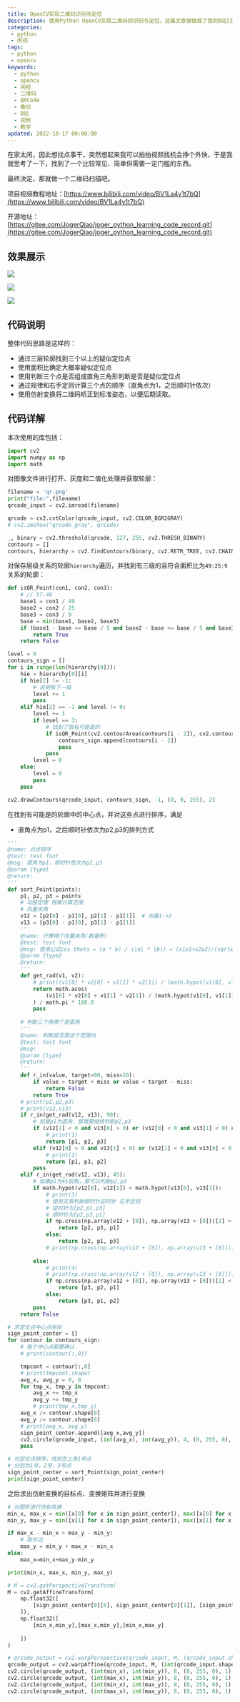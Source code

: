 ```yaml
---
title: OpenCV实现二维码识别与定位
description: 使用Python OpenCV实现二维码的识别与定位。这篇文章被做成了我的B站[在下小乔大家好]的[闲视]系列视频中，可以到我的B站观看。在家太闲，因此想找点事干，突然想起来我可以拍拍视频找机会挣个外快，于是我就思考了一下，找到了一个比较常见、简单但需要一定门槛的东西。最终决定，那就做一个二维码扫描吧。
categories:
 - python
 - 闲视
tags:
 - python
 - opencv
keywords:
  - python
  - opencv
  - 闲视
  - 二维码
  - QRCode
  - 叠加
  - B站
  - 视频
  - 教学
updated: 2022-10-17 00:00:00
---
```


在家太闲，因此想找点事干，突然想起来我可以拍拍视频找机会挣个外快，于是我就思考了一下，找到了一个比较常见、简单但需要一定门槛的东西。

最终决定，那就做一个二维码扫描吧。

项目视频教程地址：[https://www.bilibili.com/video/BV1La4y1t7bQ](https://www.bilibili.com/video/BV1La4y1t7bQ)

开源地址：[https://gitee.com/JogerQiao/joger_python_learning_code_record.git](https://gitee.com/JogerQiao/joger_python_learning_code_record.git)

## 效果展示

![](https://raw.gitmirror.com/ZhengqiaoWang/blog_resources_1/main/202209051941004.png)

![](https://raw.gitmirror.com/ZhengqiaoWang/blog_resources_1/main/202209051941005.png)

![](https://raw.gitmirror.com/ZhengqiaoWang/blog_resources_1/main/202209051941006.png)

## 代码说明

整体代码思路是这样的：

- 通过三层轮廓找到三个以上的疑似定位点
- 使用面积比确定大概率疑似定位点
- 使用判断三个点是否组成直角三角形判断是否是疑似定位点
- 通过规律和右手定则计算三个点的顺序（直角点为1，之后顺时针依次）
- 使用仿射变换将二维码矫正到标准姿态，以便后期读取。

## 代码详解

本次使用的库包括：

```python
import cv2
import numpy as np
import math
```

对图像文件进行打开、灰度和二值化处理并获取轮廓：

```python
filename = 'qr.png'
print("file:",filename)
qrcode_input = cv2.imread(filename)

qrcode = cv2.cvtColor(qrcode_input, cv2.COLOR_BGR2GRAY)
# cv2.imshow("qrcode_gray", qrcode)

_, binary = cv2.threshold(qrcode, 127, 255, cv2.THRESH_BINARY)
contours = []
contours, hierarchy = cv2.findContours(binary, cv2.RETR_TREE, cv2.CHAIN_APPROX_SIMPLE)
```

对保存层级关系的轮廓`hierarchy`遍历，并找到有三级的且符合面积比为`49:25:9`关系的轮廓：

```python
def isQR_Point(con1, con2, con3):
    # // 57.46
    base1 = con1 / 49
    base2 = con2 / 25
    base3 = con3 / 9
    base = min(base1, base2, base3)
    if (base1 - base <= base / 5 and base2 - base <= base / 5 and base3 - base <= base / 5):
        return True
    return False

level = 0
contours_sign = []
for i in range(len(hierarchy[0])):
    hie = hierarchy[0][i]
    if hie[2] != -1:
        # 说明有下一级
        level += 1
        pass
    elif hie[2] == -1 and level != 0:
        level += 1
        if level == 3:
            # 找到了很有可能是的
            if isQR_Point(cv2.contourArea(contours[i - 2]), cv2.contourArea(contours[i - 1]), cv2.contourArea(contours[i])):
                contours_sign.append(contours[i - 2])
                pass
            pass
        level = 0
    else:
        level = 0
        pass
    pass

cv2.drawContours(qrcode_input, contours_sign, -1, (0, 0, 255), 2)
```

在找到有可能是的轮廓中的中心点，并对这些点进行排序，满足

- 直角点为p1，之后顺时针依次为p2,p3的排列方式

```python
'''
@name: 对点排序
@test: test font
@msg: 直角为p1，顺时针依次为p2,p3
@param {type} 
@return: 
'''
def sort_Point(points):
    p1, p2, p3 = points
    # 勾股定理 很难计算范围
    # 向量夹角
    v12 = [p2[0] - p1[0], p2[1] - p1[1]]  # 向量1->2
    v13 = [p3[0] - p1[0], p3[1] - p1[1]]
    '''
    @name: 计算两个向量夹角(数量积)
    @test: test font
    @msg: 使用公式cos_theta = (a * b) / (|a| * |b|) = (x1y1+x2y2)/(sqr(x1^2+y1^2) * sqr(x2^2+y2^2)) 欧几里德范数
    @param {type} 
    @return: 
    '''    
    def get_rad(v1, v2):
        # print((v1[0] * v2[0] + v1[1] * v2[1]) / (math.hypot(v1[0], v1[1]) * math.hypot(v2[0], v2[1])))
        return math.acos(
            (v1[0] * v2[0] + v1[1] * v2[1]) / (math.hypot(v1[0], v1[1]) * math.hypot(v2[0], v2[1]))
        ) / math.pi * 180.0
        pass
    
    # 判断三个角哪个是直角
    '''
    @name: 判断是否是这个范围内
    @test: test font
    @msg: 
    @param {type} 
    @return: 
    '''
    def r_in(value, target=90, miss=10):
        if value > target + miss or value < target - miss:
            return False
        return True
    # print(p1,p2,p3)
    # print(v12,v13)
    if r_in(get_rad(v12, v13), 90):
        # 如果p1为直角，那需要继续判断p2,p3
        if (v12[1] < 0 and v13[0] > 0) or (v12[0] < 0 and v13[1] < 0) or (v12[0] > 0 and v13[1] > 0) or (v12[1] > 0 and v13[0] < 0):
            # print(1)
            return [p1, p2, p3]
        elif (v12[0] > 0 and v13[1] < 0) or (v12[1] < 0 and v13[0] < 0) or (v12[1] > 0 and v13[0] > 0) or (v12[0] < 0 and v13[1] > 0):
            # print(2)
            return [p1, p3, p2]
        pass
    elif r_in(get_rad(v12, v13), 45):
        # 如果p1为45锐角，那可以判断p2,p3
        if math.hypot(v12[0], v12[1]) < math.hypot(v13[0], v13[1]):
            # print(3)
            # 使用叉乘判断顺时针逆时针 右手定则
            # 逆时针为[p2,p1,p3]
            # 顺时针为[p2,p3,p1]
            if np.cross(np.array(v12 + [0]), np.array(v13 + [0]))[2] > 0:
                return [p2, p3, p1]
            else:
                return [p2, p1, p3]
            # print(np.cross(np.array(v12 + [0]), np.array(v13 + [0])))
            
        else:
            # print(4)
            # print(np.cross(np.array(v12 + [0]), np.array(v13 + [0])))
            if np.cross(np.array(v12 + [0]), np.array(v13 + [0]))[2] < 0:
                return [p3, p2, p1]
            else:
                return [p3, p1, p2]
        pass
    return False

# 求定位点中心点坐标
sign_point_center = []
for contour in contours_sign:
    # 每个中心点都要确认
    # print(contour[:,0])

    tmpcont = contour[:,0]
    # print(tmpcont.shape)
    avg_x, avg_y = 0, 0
    for tmp_x, tmp_y in tmpcont:
        avg_x += tmp_x
        avg_y += tmp_y
        # print(tmp_x,tmp_y)
    avg_x /= contour.shape[0]
    avg_y /= contour.shape[0]
    # print(avg_x, avg_y)
    sign_point_center.append([avg_x,avg_y])
    cv2.circle(qrcode_input, (int(avg_x), int(avg_y)), 4, (0, 255, 0), -1)
    pass

# 对定位点排序，找到左上角1号点
# 分别为1号，2号，3号点
sign_point_center = sort_Point(sign_point_center)
print(sign_point_center)
```

之后求出仿射变换的目标点、变换矩阵并进行变换

```python
# 对图形进行仿射变换
min_x, max_x = min([x[0] for x in sign_point_center]), max([x[0] for x in sign_point_center])
min_y, max_y = min([x[1] for x in sign_point_center]), max([x[1] for x in sign_point_center])

if max_x - min_x > max_y - min_y:
    # 取长边
    max_y = min_y + max_x - min_x
else:
    max_x=min_x+max_y-min_y

print(min_x, max_x, min_y, max_y)

# M = cv2.getPerspectiveTransform(
M = cv2.getAffineTransform(
    np.float32([
        [sign_point_center[0][0], sign_point_center[0][1]], [sign_point_center[1][0], sign_point_center[1][1]], [sign_point_center[2][0], sign_point_center[2][1]]
    ]),
    np.float32([
        [min_x,min_y],[max_x,min_y],[min_x,max_y]
        
    ])
)

# qrcode_output = cv2.warpPerspective(qrcode_input, M, (qrcode_input.shape[1] * 1, qrcode_input.shape[0] * 1), flags=cv2.INTER_LINEAR, borderMode=cv2.BORDER_REPLICATE)
qrcode_output = cv2.warpAffine(qrcode_input, M, (int(qrcode_input.shape[1] * 1.5), int(qrcode_input.shape[0] * 1.5)), flags=cv2.INTER_LINEAR, borderMode=cv2.BORDER_REPLICATE)
cv2.circle(qrcode_output, (int(min_x), int(min_y)), 8, (0, 255, 0), 1)
cv2.circle(qrcode_output, (int(max_x), int(min_y)), 8, (0, 255, 0), 1)
cv2.circle(qrcode_output, (int(min_x), int(max_y)), 8, (0, 255, 0), 1)
cv2.circle(qrcode_output, (int(max_x), int(max_y)), 8, (0, 255, 0), 1)
```
